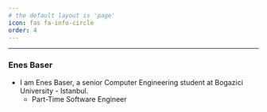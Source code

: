 ```yaml
---
# the default layout is 'page'
icon: fas fa-info-circle
order: 4
---
```


---

### Enes Baser

- I am Enes Baser, a senior Computer Engineering student at Bogazici University - Istanbul.
  - Part-Time Software Engineer
